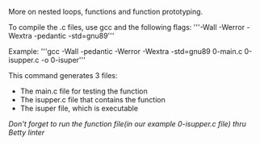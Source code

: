 More on nested loops, functions and function prototyping.


To compile the .c files, use gcc and the following flags:
	'''-Wall -Werror -Wextra -pedantic -std=gnu89'''

Example: '''gcc -Wall -pedantic -Werror -Wextra -std=gnu89 0-main.c 0-isupper.c -o 0-isuper'''

This command generates 3 files: 
- The main.c file for testing the function
- The isupper.c file that contains the function
- The isuper file, which is executable


*Don't forget to run the function file(in our example 0-isupper.c file) thru Betty linter*
